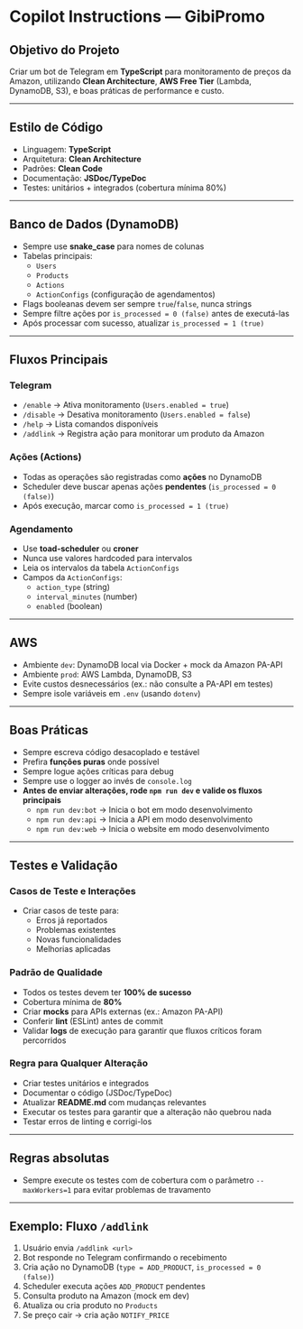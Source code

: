 # Copilot Instructions — GibiPromo

## Objetivo do Projeto
Criar um bot de Telegram em **TypeScript** para monitoramento de preços da Amazon, utilizando **Clean Architecture**, **AWS Free Tier** (Lambda, DynamoDB, S3), e boas práticas de performance e custo.

---

## Estilo de Código
- Linguagem: **TypeScript**
- Arquitetura: **Clean Architecture**
- Padrões: **Clean Code**
- Documentação: **JSDoc/TypeDoc**
- Testes: unitários + integrados (cobertura mínima 80%)

---

## Banco de Dados (DynamoDB)
- Sempre use **snake_case** para nomes de colunas  
- Tabelas principais:
	- `Users`
	- `Products`
	- `Actions`
	- `ActionConfigs` (configuração de agendamentos)
- Flags booleanas devem ser sempre `true`/`false`, nunca strings
- Sempre filtre ações por `is_processed = 0 (false)` antes de executá-las
- Após processar com sucesso, atualizar `is_processed = 1 (true)`

---

## Fluxos Principais
### Telegram
- `/enable` → Ativa monitoramento (`Users.enabled = true`)
- `/disable` → Desativa monitoramento (`Users.enabled = false`)
- `/help` → Lista comandos disponíveis
- `/addlink` → Registra ação para monitorar um produto da Amazon

### Ações (Actions)
- Todas as operações são registradas como **ações** no DynamoDB
- Scheduler deve buscar apenas ações **pendentes** (`is_processed = 0 (false)`)
- Após execução, marcar como `is_processed = 1 (true)`

### Agendamento
- Use **toad-scheduler** ou **croner**
- Nunca use valores hardcoded para intervalos
- Leia os intervalos da tabela `ActionConfigs`
- Campos da `ActionConfigs`:
	- `action_type` (string)
	- `interval_minutes` (number)
	- `enabled` (boolean)

---

## AWS
- Ambiente `dev`: DynamoDB local via Docker + mock da Amazon PA-API
- Ambiente `prod`: AWS Lambda, DynamoDB, S3
- Evite custos desnecessários (ex.: não consulte a PA-API em testes)
- Sempre isole variáveis em `.env` (usando `dotenv`)

---

## Boas Práticas
- Sempre escreva código desacoplado e testável
- Prefira **funções puras** onde possível
- Sempre logue ações críticas para debug
- Sempre use o logger ao invés de `console.log`
- **Antes de enviar alterações, rode `npm run dev` e valide os fluxos principais**
	- `npm run dev:bot` → Inicia o bot em modo desenvolvimento
	- `npm run dev:api` → Inicia a API em modo desenvolvimento
	- `npm run dev:web` → Inicia o website em modo desenvolvimento

---

## Testes e Validação

### Casos de Teste e Interações
- Criar casos de teste para:
	- Erros já reportados
	- Problemas existentes
	- Novas funcionalidades
	- Melhorias aplicadas

### Padrão de Qualidade
- Todos os testes devem ter **100% de sucesso**
- Cobertura mínima de **80%**
- Criar **mocks** para APIs externas (ex.: Amazon PA-API)
- Conferir **lint** (ESLint) antes de commit
- Validar **logs** de execução para garantir que fluxos críticos foram percorridos

### Regra para Qualquer Alteração
- Criar testes unitários e integrados
- Documentar o código (JSDoc/TypeDoc)
- Atualizar **README.md** com mudanças relevantes
- Executar os testes para garantir que a alteração não quebrou nada
- Testar erros de linting e corrigi-los

---

## Regras absolutas
- Sempre execute os testes com de cobertura com o parâmetro `--maxWorkers=1` para evitar problemas de travamento

---

## Exemplo: Fluxo `/addlink`
1. Usuário envia `/addlink <url>`
2. Bot responde no Telegram confirmando o recebimento
3. Cria ação no DynamoDB (`type = ADD_PRODUCT`, `is_processed = 0 (false)`)
4. Scheduler executa ações `ADD_PRODUCT` pendentes
5. Consulta produto na Amazon (mock em dev)
6. Atualiza ou cria produto no `Products`
7. Se preço cair → cria ação `NOTIFY_PRICE`
